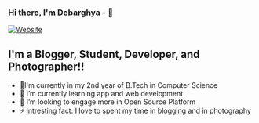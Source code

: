 ### Hi there, I'm Debarghya - 👋

[![Website](https://img.shields.io/badge/Check%20Out%20My%20Website-%E2%9C%85-orange)](https://www.only-for-cars.com/)

## I'm a Blogger, Student, Developer, and Photographer!!

- 🔭I'm currently in my 2nd year of B.Tech in Computer Science
- 🌱 I’m currently learning app and web development
- 👯 I’m looking to engage more in Open Source Platform
- ⚡ Intresting fact: I love to spent my time in blogging and in photography

